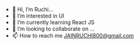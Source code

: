 - 👋 Hi, I’m Ruchi...
- 👀 I’m interested in UI
- 🌱 I’m currently learning React JS
- 💞️ I’m looking to collaborate on ...
- 📫 How to reach me JAINRUCHI800@gmail.com

<!---
raumc/raumc is a ✨ special ✨ repository because its `README.md` (this file) appears on your GitHub profile.
You can click the Preview link to take a look at your changes.
--->
